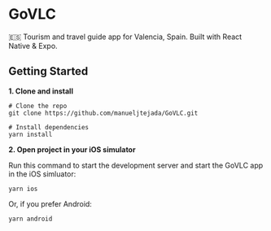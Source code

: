 # GoVLC
:es: Tourism and travel guide app for Valencia, Spain. Built with React Native & Expo.

## Getting Started

**1. Clone and install**

```
# Clone the repo
git clone https://github.com/manueljtejada/GoVLC.git

# Install dependencies
yarn install
```

**2. Open project in your iOS simulator**

Run this command to start the development server and start the GoVLC app in the iOS simluator:

```
yarn ios
```

Or, if you prefer Android:

```
yarn android
```
